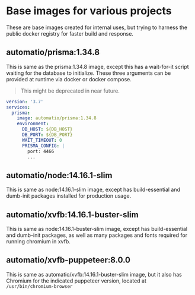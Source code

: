 # Base images for various projects

These are base images created for internal uses, but trying to harness the public docker registry for faster build and response.

## automatio/prisma:1.34.8

This is same as the prisma:1.34.8 image, except this has a wait-for-it script waiting for the database to initialize. These three arguments can be provided at runtime via docker or docker compose.

> This might be deprecated in near future.

```yml
version: '3.7'
services:
  prisma:
    image: automatio/prisma:1.34.8
    environment:
      DB_HOST: ${DB_HOST}
      DB_PORT: ${DB_PORT}
      WAIT_TIMEOUT: 0
      PRISMA_CONFIG: |
        port: 4466
        ...
```

## automatio/node:14.16.1-slim

This is same as node:14.16.1-slim image, except has build-essential and dumb-init packages installed for production usage.


## automatio/xvfb:14.16.1-buster-slim

This is same as node:14.16.1-buster-slim image, except has build-essential and dumb-init packages, as well as many packages and fonts required for running chromium in xvfb.


## automatio/xvfb-puppeteer:8.0.0

This is same as automatio/xvfb:14.16.1-buster-slim image, but it also has Chromium for the indicated puppeteer version, located at `/usr/bin/chromium-browser`
